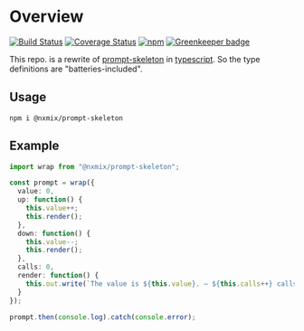 # Overview
[![Build Status](https://travis-ci.org/NXMIX/prompt-skeleton.svg?branch=master)](https://travis-ci.org/NXMIX/prompt-skeleton)
[![Coverage Status](https://coveralls.io/repos/github/NXMIX/prompt-skeleton/badge.svg)](https://coveralls.io/github/NXMIX/prompt-skeleton)
[![npm](https://img.shields.io/npm/v/@nxmix/prompt-skeleton.svg?maxAge=1000)](https://www.npmjs.com/package/@nxmix/prompt-skeleton/)
[![Greenkeeper badge](https://badges.greenkeeper.io/NXMIX/prompt-skeleton.svg)](https://greenkeeper.io/)

This repo. is a rewrite of [prompt-skeleton](https://github.com/derhuerst/prompt-skeleton) in [typescript](https://www.typescriptlang.org). So the type definitions are "batteries-included".

## Usage

`npm i @nxmix/prompt-skeleton`

## Example

``` typescript
import wrap from "@nxmix/prompt-skeleton";

const prompt = wrap({
  value: 0,
  up: function() {
    this.value++;
    this.render();
  },
  down: function() {
    this.value--;
    this.render();
  },
  calls: 0,
  render: function() {
    this.out.write(`The value is ${this.value}. – ${this.calls++} calls`);
  }
});

prompt.then(console.log).catch(console.error);
```
